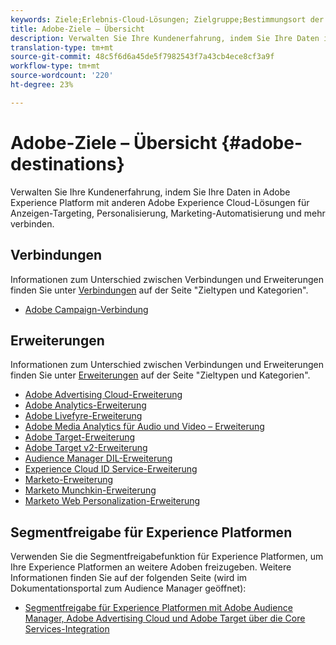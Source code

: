 ```yaml
---
keywords: Ziele;Erlebnis-Cloud-Lösungen; Zielgruppe;Bestimmungsort der Zielgruppe; Anzeigenwolke; Werbekloud; Audience-Manager; Zielort der adobe-Zielgruppe; Zielgruppe; Bestimmungsort des Audience-Managers;
title: Adobe-Ziele – Übersicht
description: Verwalten Sie Ihre Kundenerfahrung, indem Sie Ihre Daten in Platform mit anderen Adobe Experience Cloud-Lösungen für Anzeigen-Targeting, Personalisierung, Marketing-Automatisierung und mehr verbinden.
translation-type: tm+mt
source-git-commit: 48c5f6d6a45de5f7982543f7a43cb4ece8cf3a9f
workflow-type: tm+mt
source-wordcount: '220'
ht-degree: 23%

---
```



# Adobe-Ziele – Übersicht {#adobe-destinations}

Verwalten Sie Ihre Kundenerfahrung, indem Sie Ihre Daten in Adobe Experience Platform mit anderen Adobe Experience Cloud-Lösungen für Anzeigen-Targeting, Personalisierung, Marketing-Automatisierung und mehr verbinden.

## Verbindungen

Informationen zum Unterschied zwischen Verbindungen und Erweiterungen finden Sie unter [Verbindungen](../../destination-types.md#connections) auf der Seite &quot;Zieltypen und Kategorien&quot;.

- [Adobe Campaign-Verbindung](../email-marketing/adobe-campaign.md)

## Erweiterungen

Informationen zum Unterschied zwischen Verbindungen und Erweiterungen finden Sie unter [Erweiterungen](../../destination-types.md#extensions) auf der Seite &quot;Zieltypen und Kategorien&quot;.

- [Adobe Advertising Cloud-Erweiterung](../advertising/adobe-advertising-cloud.md)
- [Adobe Analytics-Erweiterung](../analytics/adobe-analytics.md)
- [Adobe Livefyre-Erweiterung](../social/adobe-livefyre.md)
- [Adobe Media Analytics für Audio und Video – Erweiterung](../analytics/adobe-video-analytics.md)
- [Adobe Target-Erweiterung](../personalization/adobe-target.md)
- [Adobe Target v2-Erweiterung](../personalization/adobe-target-v2.md)
- [Audience Manager DIL-Erweiterung](../data-management/aam-dil-extension.md)
- [Experience Cloud ID Service-Erweiterung](../personalization/adobe-ecid.md)
- [Marketo-Erweiterung](../email/marketo.md)
- [Marketo Munchkin-Erweiterung](../email/marketo-munchkin.md)
- [Marketo Web Personalization-Erweiterung](../personalization/marketo-web-personalization.md)

## Segmentfreigabe für Experience Platformen

Verwenden Sie die Segmentfreigabefunktion für Experience Platformen, um Ihre Experience Platformen an weitere Adoben freizugeben. Weitere Informationen finden Sie auf der folgenden Seite (wird im Dokumentationsportal zum Audience Manager geöffnet):

- [Segmentfreigabe für Experience Platformen mit Adobe Audience Manager, Adobe Advertising Cloud und Adobe Target über die Core Services-Integration](https://experienceleague.adobe.com/docs/audience-manager/user-guide/implementation-integration-guides/integration-experience-platform/aam-aep-audience-sharing.html)